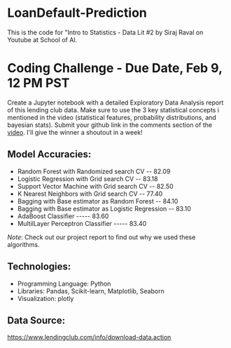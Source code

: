 # LoanDefault-Prediction

This is the code for "Intro to Statistics - Data Lit #2 by Siraj Raval on Youtube at School of AI. 

# Coding Challenge - Due Date, Feb 9, 12 PM PST 

Create a Jupyter notebook with a detailed Exploratory Data Analysis report of this lending club data. Make sure to use the 3 key statistical concepts i mentioned in the video (statistical features, probability distributions, and bayesian stats). Submit your github link in the comments section of the [video](https://youtu.be/MdHtK7CWpCQ). I'll give the winner a shoutout in a week! 

## Model Accuracies:
* Random Forest with Randomized search CV -- 82.09
* Logistic Regression with Grid search CV -- 83.18
* Support Vector Machine with Grid search CV -- 82.50
* K Nearest Neighbors with Grid search CV -- 77.40
* Bagging with Base estimator as Random Forest -- 84.10
* Bagging with Base estimator as Logistic Regression -- 83.10
* AdaBoost Classifier ----- 83.60 
* MultilLayer Perceptron Classifier ----- 83.40

*Note*: Check out our project report to find out why we used these algorithms.

## Technologies:
* Programming Language: Python
* Libraries: Pandas, Scikit-learn, Matplotlib, Seaborn
* Visualization: plotly

## Data Source:
https://www.lendingclub.com/info/download-data.action


